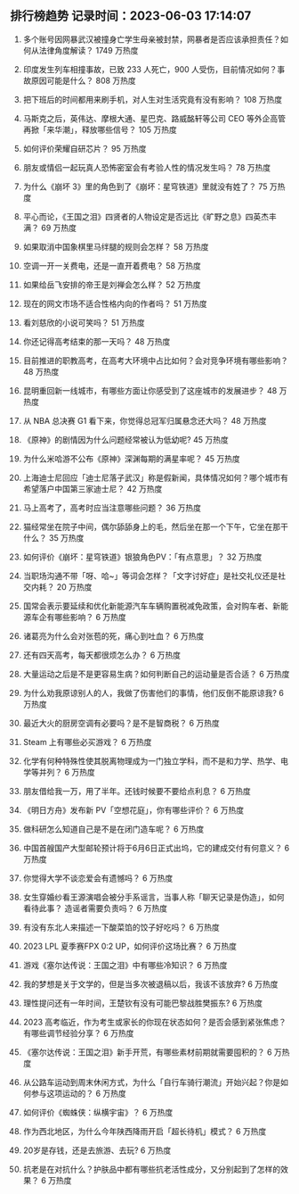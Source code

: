 
## 排行榜趋势 记录时间：2023-06-03 17:14:07
  
  1. 多个账号因网暴武汉被撞身亡学生母亲被封禁，网暴者是否应该承担责任？如何从法律角度解读？ 1749 万热度
    
  2. 印度发生列车相撞事故，已致 233 人死亡，900 人受伤，目前情况如何？事故原因可能是什么？ 808 万热度
    
  3. 把下班后的时间都用来刷手机，对人生对生活究竟有没有影响？ 108 万热度
    
  4. 马斯克之后，英伟达、摩根大通、星巴克、路威酩轩等公司 CEO 等外企高管再掀「来华潮」，释放哪些信号？ 105 万热度
    
  5. 如何评价荣耀自研芯片？ 95 万热度
    
  6. 朋友或情侣一起玩真人恐怖密室会有考验人性的情况发生吗？ 78 万热度
    
  7. 为什么《崩坏 3》里的角色到了《崩坏：星穹铁道》里就没有姓了？ 75 万热度
    
  8. 平心而论，《王国之泪》四贤者的人物设定是否远比《旷野之息》四英杰丰满？ 69 万热度
    
  9. 如果取消中国象棋里马绊腿的规则会怎样？ 58 万热度
    
  10. 空调一开一关费电，还是一直开着费电？ 58 万热度
    
  11. 如果给岳飞安排的帝王是刘禅会怎么样？ 52 万热度
    
  12. 现在的网文市场不适合性格内向的作者吗？ 51 万热度
    
  13. 看刘慈欣的小说可笑吗？ 51 万热度
    
  14. 你还记得高考结束的那一天吗？ 48 万热度
    
  15. 目前推进的职教高考，在高考大环境中占比如何？会对竞争环境有哪些影响？ 48 万热度
    
  16. 昆明重回新一线城市，有哪些方面让你感受到了这座城市的发展进步？ 48 万热度
    
  17. 从 NBA 总决赛 G1 看下来，你觉得总冠军归属悬念还大吗？ 48 万热度
    
  18. 《原神》的剧情因为什么问题经常被认为低幼呢? 45 万热度
    
  19. 为什么米哈游不公布《原神》深渊每期的满星率呢？ 45 万热度
    
  20. 上海迪士尼回应「迪士尼落子武汉」称是假新闻，具体情况如何？哪个城市有希望落户中国第三家迪士尼？ 42 万热度
    
  21. 马上高考了，高考时应当注意哪些问题？ 36 万热度
    
  22. 猫经常坐在院子中间，偶尔舔舔身上的毛，然后坐在那一个下午，它坐在那干什么？ 35 万热度
    
  23. 如何评价《崩坏：星穹铁道》银狼角色PV：「有点意思」？ 32 万热度
    
  24. 当职场沟通不带「呀、哈~」等词会怎样？「文字讨好症」是社交礼仪还是社交内耗？ 20 万热度
    
  25. 国常会表示要延续和优化新能源汽车车辆购置税减免政策，会对购车者、新能源车企有哪些影响？ 6 万热度
    
  26. 诸葛亮为什么会对张苞的死，痛心到吐血？ 6 万热度
    
  27. 还有四天高考，每天都很烦怎么办？ 6 万热度
    
  28. 大量运动之后是不是更容易生病？如何判断自己的运动量是否合适？ 6 万热度
    
  29. 为什么劝我原谅别人的人，我做了伤害他们的事情，他们反倒不能原谅我? 6 万热度
    
  30. 最近大火的厨房空调有必要吗？是不是智商税？ 6 万热度
    
  31. Steam 上有哪些必买游戏？ 6 万热度
    
  32. 化学有何种特殊性使其脱离物理成为一门独立学科，而不是和力学、热学、电学等并列？ 6 万热度
    
  33. 朋友借给我一万，用了半年。还钱时候要不要给点利息？ 6 万热度
    
  34. 《明日方舟》发布新 PV「空想花庭」，你有哪些评价？ 6 万热度
    
  35. 做科研怎么知道自己是不是在闭门造车呢？ 6 万热度
    
  36. 中国首艘国产大型邮轮预计将于6月6日正式出坞，它的建成交付有何意义？ 6 万热度
    
  37. 你觉得大学不谈恋爱会有遗憾吗？ 6 万热度
    
  38. 女生穿婚纱看王源演唱会被分手系谣言，当事人称「聊天记录是伪造」，如何看待此事？ 造谣者需要负责吗？ 6 万热度
    
  39. 有没有东北人来描述一下酸菜馅的饺子好吃吗？ 6 万热度
    
  40. 2023 LPL 夏季赛FPX 0:2 UP，如何评价这场比赛？ 6 万热度
    
  41. 游戏《塞尔达传说：王国之泪》中有哪些冷知识？ 6 万热度
    
  42. 我的梦想是关于文学的，但是当多次被退稿以后，我该不该放弃? 6 万热度
    
  43. 理性提问还有一年时间，王楚钦有没有可能巴黎战胜樊振东? 6 万热度
    
  44. 2023 高考临近，作为考生或家长的你现在状态如何？是否会感到紧张焦虑？有哪些调节经验分享？ 6 万热度
    
  45. 《塞尔达传说：王国之泪》新手开荒，有哪些素材前期就需要囤积的？ 6 万热度
    
  46. 从公路车运动到周末休闲方式，为什么「自行车骑行潮流」开始兴起？你是如何参与这项运动的？ 6 万热度
    
  47. 如何评价《蜘蛛侠：纵横宇宙》？ 6 万热度
    
  48. 作为西北地区，为什么今年陕西降雨开启「超长待机」模式？ 6 万热度
    
  49. 20岁是存钱，还是去旅游、去玩? 6 万热度
    
  50. 抗老是在对抗什么？护肤品中都有哪些抗老活性成分，又分别起到了怎样的效果？ 6 万热度
    
